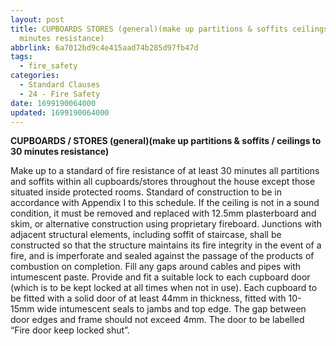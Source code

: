 ```yaml
---
layout: post
title: CUPBOARDS STORES (general)(make up partitions & soffits ceilings to 30
  minutes resistance)
abbrlink: 6a7012bd9c4e415aad74b285d97fb47d
tags:
  - fire_safety
categories:
  - Standard Clauses
  - 24 - Fire Safety
date: 1699190064000
updated: 1699190064000
---
```


**CUPBOARDS / STORES (general)(make up partitions & soffits / ceilings to 30 minutes resistance)**

Make up to a standard of fire resistance of at least 30 minutes all partitions and soffits within all cupboards/stores throughout the house except those situated inside protected rooms. Standard of construction to be in accordance with Appendix I to this schedule. If the ceiling is not in a sound condition, it must be removed and replaced with 12.5mm plasterboard and skim, or alternative construction using proprietary fireboard. Junctions with adjacent structural elements, including soffit of staircase, shall be constructed so that the structure maintains its fire integrity in the event of a fire, and is imperforate and sealed against the passage of the products of combustion on completion. Fill any gaps around cables and pipes with intumescent paste. Provide and fit a suitable lock to each cupboard door (which is to be kept locked at all times when not in use). Each cupboard to be fitted with a solid door of at least 44mm in thickness, fitted with 10-15mm wide intumescent seals to jambs and top edge. The gap between door edges and frame should not exceed 4mm. The door to be labelled “Fire door keep locked shut”.
